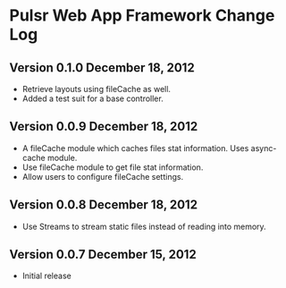 # Pulsr Web App Framework Change Log

## Version 0.1.0 December 18, 2012

- Retrieve layouts using fileCache as well.
- Added a test suit for a base controller.

## Version 0.0.9 December 18, 2012

- A fileCache module which caches files stat information. Uses async-cache module.
- Use fileCache module to get file stat information.
- Allow users to configure fileCache settings.

## Version 0.0.8 December 18, 2012

- Use Streams to stream static files instead of reading into memory.

## Version 0.0.7 December 15, 2012

- Initial release
